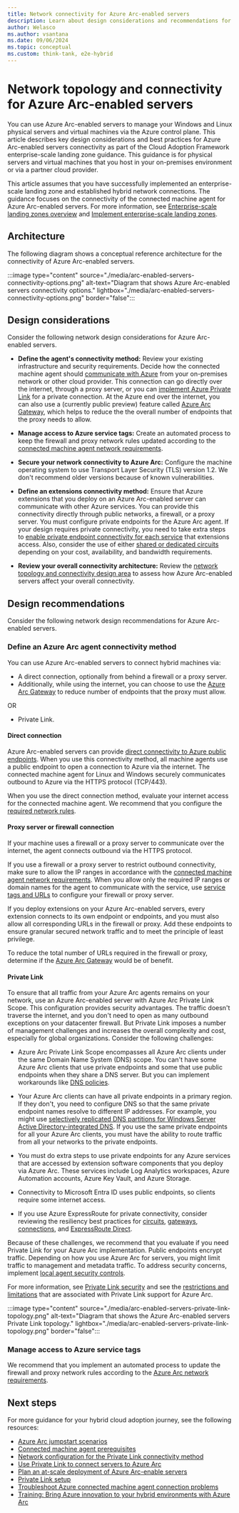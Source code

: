 ```yaml
---
title: Network connectivity for Azure Arc-enabled servers
description: Learn about design considerations and recommendations for network connectivity of Azure Arc-enabled servers to manage physical servers and virtual machines.
author: Welasco
ms.author: vsantana
ms.date: 09/06/2024
ms.topic: conceptual
ms.custom: think-tank, e2e-hybrid
---
```


# Network topology and connectivity for Azure Arc-enabled servers

You can use Azure Arc-enabled servers to manage your Windows and Linux physical servers and virtual machines via the Azure control plane. This article describes key design considerations and best practices for Azure Arc-enabled servers connectivity as part of the Cloud Adoption Framework enterprise-scale landing zone guidance. This guidance is for physical servers and virtual machines that you host in your on-premises environment or via a partner cloud provider.

This article assumes that you have successfully implemented an enterprise-scale landing zone and established hybrid network connections. The guidance focuses on the connectivity of the connected machine agent for Azure Arc-enabled servers. For more information, see [Enterprise-scale landing zones overview](../../../ready/enterprise-scale/index.md) and [Implement enterprise-scale landing zones](../../../ready/enterprise-scale/implementation.md).

## Architecture

The following diagram shows a conceptual reference architecture for the connectivity of Azure Arc-enabled servers.

:::image type="content" source="./media/arc-enabled-servers-connectivity-options.png" alt-text="Diagram that shows Azure Arc-enabled servers connectivity options." lightbox="./media/arc-enabled-servers-connectivity-options.png" border="false":::

## Design considerations

Consider the following network design considerations for Azure Arc-enabled servers.

- **Define the agent's connectivity method:** Review your existing infrastructure and security requirements. Decide how the connected machine agent should [communicate with Azure](/azure/azure-arc/servers/network-requirements) from your on-premises network or other cloud provider. This connection can go directly over the internet, through a proxy server, or you can [implement Azure Private Link](/azure/azure-arc/servers/private-link-security) for a private connection. At the Azure end over the internet, you can also use a (currently public preview) feature called [Azure Arc Gateway](https://learn.microsoft.com/en-us/azure/azure-arc/servers/arc-gateway), which helps to reduce the the overall number of endpoints that the proxy needs to allow.

- **Manage access to Azure service tags:** Create an automated process to keep the firewall and proxy network rules updated according to the [connected machine agent network requirements](/azure/azure-arc/servers/network-requirements).
- **Secure your network connectivity to Azure Arc:** Configure the machine operating system to use Transport Layer Security (TLS) version 1.2. We don't recommend older versions because of known vulnerabilities.
- **Define an extensions connectivity method:** Ensure that Azure extensions that you deploy on an Azure Arc-enabled server can communicate with other Azure services. You can provide this connectivity directly through public networks, a firewall, or a proxy server. You must configure private endpoints for the Azure Arc agent. If your design requires private connectivity, you need to take extra steps to [enable private endpoint connectivity for each service](/azure/azure-arc/servers/private-link-security#how-it-works) that extensions access. Also, consider the use of either [shared or dedicated circuits](/azure/expressroute/expressroute-howto-linkvnet-portal-resource-manager) depending on your cost, availability, and bandwidth requirements.
- **Review your overall connectivity architecture:** Review the [network topology and connectivity design area](../../../ready/landing-zone/design-area/network-topology-and-connectivity.md) to assess how Azure Arc-enabled servers affect your overall connectivity.

## Design recommendations

Consider the following network design recommendations for Azure Arc-enabled servers.

### Define an Azure Arc agent connectivity method

You can use Azure Arc-enabled servers to connect hybrid machines via:

- A direct connection, optionally from behind a firewall or a proxy server.
-   Additionally, while using the internet, you can choose to use the [Azure Arc Gateway](https://learn.microsoft.com/en-us/azure/azure-arc/servers/arc-gateway) to reduce number of endpoints that the proxy must allow.

  OR 
  
- Private Link.

#### Direct connection

Azure Arc-enabled servers can provide [direct connectivity to Azure public endpoints](/azure/azure-arc/servers/network-requirements#networking-configuration). When you use this connectivity method, all machine agents use a public endpoint to open a connection to Azure via the internet. The connected machine agent for Linux and Windows securely communicates outbound to Azure via the HTTPS protocol (TCP/443).

When you use the direct connection method, evaluate your internet access for the connected machine agent. We recommend that you configure the [required network rules](/azure/azure-arc/servers/network-requirements).

#### Proxy server or firewall connection

If your machine uses a firewall or a proxy server to communicate over the internet, the agent connects outbound via the HTTPS protocol.

If you use a firewall or a proxy server to restrict outbound connectivity, make sure to allow the IP ranges in accordance with the [connected machine agent network requirements](/azure/azure-arc/servers/network-requirements). When you allow only the required IP ranges or domain names for the agent to communicate with the service, use [service tags and URLs](/azure/azure-arc/servers/network-requirements#service-tags) to configure your firewall or proxy server.

If you deploy extensions on your Azure Arc-enabled servers, every extension connects to its own endpoint or endpoints, and you must also allow all corresponding URLs in the firewall or proxy. Add these endpoints to ensure granular secured network traffic and to meet the principle of least privilege.

To reduce the total number of URLs required in the firewall or proxy, determine if the [Azure Arc Gateway](https://learn.microsoft.com/en-us/azure/azure-arc/servers/arc-gateway) would be of benefit.

#### Private Link

To ensure that all traffic from your Azure Arc agents remains on your network, use an Azure Arc-enabled server with Azure Arc Private Link Scope. This configuration provides security advantages. The traffic doesn't traverse the internet, and you don't need to open as many outbound exceptions on your datacenter firewall. But Private Link imposes a number of management challenges and increases the overall complexity and cost, especially for global organizations. Consider the following challenges:

- Azure Arc Private Link Scope encompasses all Azure Arc clients under the same Domain Name System (DNS) scope. You can't have some Azure Arc clients that use private endpoints and some that use public endpoints when they share a DNS server. But you can implement workarounds like [DNS policies](/windows-server/networking/dns/deploy/dns-policies-overview).

- Your Azure Arc clients can have all private endpoints in a primary region. If they don't, you need to configure DNS so that the same private endpoint names resolve to different IP addresses. For example, you might use [selectively replicated DNS partitions for Windows Server Active Directory-integrated DNS](/troubleshoot/windows-server/networking/create-apply-custom-application-directory-partition). If you use the same private endpoints for all your Azure Arc clients, you must have the ability to route traffic from all your networks to the private endpoints.
- You must do extra steps to use private endpoints for any Azure services that are accessed by extension software components that you deploy via Azure Arc. These services include Log Analytics workspaces, Azure Automation accounts, Azure Key Vault, and Azure Storage.
- Connectivity to Microsoft Entra ID uses public endpoints, so clients require some internet access.
- If you use Azure ExpressRoute for private connectivity, consider reviewing the resiliency best practices for [circuits](https://azure.github.io/Azure-Proactive-Resiliency-Library-v2/azure-resources/Network/expressRouteCircuits/), [gateways](https://azure.github.io/Azure-Proactive-Resiliency-Library-v2/azure-resources/Network/expressRouteGateways/), [connections](https://azure.github.io/Azure-Proactive-Resiliency-Library-v2/azure-resources/Network/connections/), and [ExpressRoute Direct](https://azure.github.io/Azure-Proactive-Resiliency-Library-v2/azure-resources/Network/expressRoutePorts/).

Because of these challenges, we recommend that you evaluate if you need Private Link for your Azure Arc implementation. Public endpoints encrypt traffic. Depending on how you use Azure Arc for servers, you might limit traffic to management and metadata traffic. To address security concerns, implement [local agent security controls](/azure/azure-arc/servers/security-overview#local-agent-security-controls).

For more information, see [Private Link security](/azure/azure-arc/servers/private-link-security#how-it-works) and see the [restrictions and limitations](/azure/azure-arc/servers/private-link-security#restrictions-and-limitations) that are associated with Private Link support for Azure Arc.

:::image type="content" source="./media/arc-enabled-servers-private-link-topology.png" alt-text="Diagram that shows the Azure Arc-enabled servers Private Link topology." lightbox="./media/arc-enabled-servers-private-link-topology.png" border="false":::

### Manage access to Azure service tags

We recommend that you implement an automated process to update the firewall and proxy network rules according to the [Azure Arc network requirements](/azure/azure-arc/servers/network-requirements).

## Next steps

For more guidance for your hybrid cloud adoption journey, see the following resources:

- [Azure Arc jumpstart scenarios](https://azurearcjumpstart.io/azure_arc_jumpstart/azure_arc_servers/day2/)
- [Connected machine agent prerequisites](/azure/azure-arc/servers/prerequisites)
- [Network configuration for the Private Link connectivity method](/azure/azure-arc/servers/private-link-security#network-configuration)
- [Use Private Link to connect servers to Azure Arc](/azure/azure-arc/servers/private-link-security#how-it-works)
- [Plan an at-scale deployment of Azure Arc-enable servers](/azure/azure-arc/servers/plan-at-scale-deployment)
- [Private Link setup](/azure/azure-arc/servers/private-link-security#planning-your-private-link-setup)
- [Troubleshoot Azure connected machine agent connection problems](/azure/azure-arc/servers/troubleshoot-agent-onboard)
- [Training: Bring Azure innovation to your hybrid environments with Azure Arc](/training/paths/manage-hybrid-infrastructure-with-azure-arc/)
